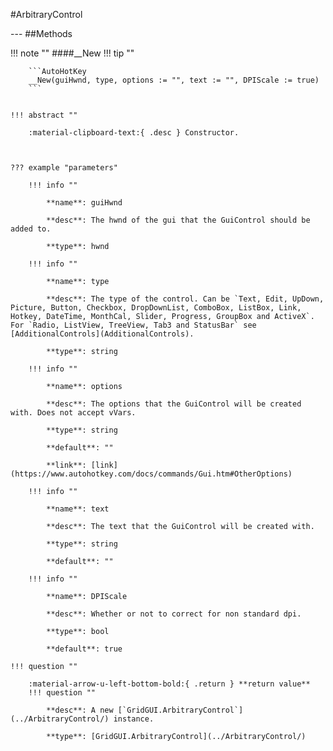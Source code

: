 #ArbitraryControl
<figure markdown="1">

</figure>
---
##Methods

!!! note ""
    ####__New
    !!! tip ""

        ```AutoHotKey
        __New(guiHwnd, type, options := "", text := "", DPIScale := true)
        ```


    !!! abstract ""

        :material-clipboard-text:{ .desc } Constructor.



    ??? example "parameters"

        !!! info ""

            **name**: guiHwnd

            **desc**: The hwnd of the gui that the GuiControl should be added to.

            **type**: hwnd

        !!! info ""

            **name**: type

            **desc**: The type of the control. Can be `Text, Edit, UpDown, Picture, Button, Checkbox, DropDownList, ComboBox, ListBox, Link, Hotkey, DateTime, MonthCal, Slider, Progress, GroupBox and ActiveX`. For `Radio, ListView, TreeView, Tab3 and StatusBar` see [AdditionalControls](AdditionalControls).

            **type**: string

        !!! info ""

            **name**: options

            **desc**: The options that the GuiControl will be created with. Does not accept vVars.

            **type**: string

            **default**: ""

            **link**: [link](https://www.autohotkey.com/docs/commands/Gui.htm#OtherOptions)

        !!! info ""

            **name**: text

            **desc**: The text that the GuiControl will be created with.

            **type**: string

            **default**: ""

        !!! info ""

            **name**: DPIScale

            **desc**: Whether or not to correct for non standard dpi.

            **type**: bool

            **default**: true

    !!! question ""

        :material-arrow-u-left-bottom-bold:{ .return } **return value**
        !!! question ""

            **desc**: A new [`GridGUI.ArbitraryControl`](../ArbitraryControl/) instance.

            **type**: [GridGUI.ArbitraryControl](../ArbitraryControl/)

